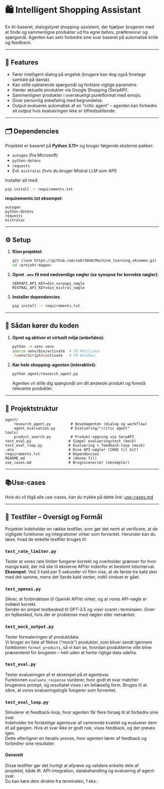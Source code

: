 # 🛍️ Intelligent Shopping Assistant

En AI-baseret, dialogstyret shopping-assistent, der hjælper brugeren med at finde og sammenligne produkter ud fra egne behov, præferencer og spørgsmål. Agenten kan selv forbedre sine svar baseret på automatisk kritik og feedback.

---

## 🚀 Features

- Fører intelligent dialog på engelsk (brugere kan dog også foretage samtale på dansk).
- Kan stille opklarende spørgsmål og forklare vigtige parametre.
- Henter aktuelle produkter via Google Shopping (SerpAPI).
- Sammenligner produkter i overskueligt punktformat med emojis.
- Giver personlig anbefaling med begrundelse.
- Output evalueres automatisk af en “critic agent” – agenten kan forbedre sit output hvis evalueringen ikke er tilfredsstillende.

---

## 🗂️ Dependencies

Projektet er baseret på **Python 3.11+** og bruger følgende eksterne pakker:

- `autogen` (fra Microsoft)
- `python-dotenv`
- `requests`
- Evt. `mistralai` (hvis du bruger Mistral LLM som API)

Installer alt med:

```bash
pip install -r requirements.txt
```

**requirements.txt eksempel:**

```
autogen
python-dotenv
requests
mistralai
```

---

## ⚙️ Setup

1. **Klon projektet**
   ```bash
   git clone https://github.com/sabr5840/Machine_learning_eksamen.git
   cd <projekt-mappe>
   ```
2. **Opret `.env` fil med nødvendige nøgler (se synopse for korrekte nøgler):**
   ```
   SERPAPI_API_KEY=din_serpapi_nøgle
   MISTRAL_API_KEY=din_mistral_nøgle
   ```
3. **Installer dependencies**
   ```bash
   pip install -r requirements.txt
   ```

---

## 🏁 Sådan kører du koden

1. **Opret og aktiver et virtuelt miljø (anbefales):**

   ```bash
   python -m venv venv
   source venv/bin/activate  # På Mac/Linux
   .\venv\Scripts\activate   # På Windows
   ```

2. **Kør hele shopping-agenten (interaktivt):**
   ```bash
   python agent/research_agent.py
   ```
   Agenten vil stille dig spørgsmål om dit ønskede produkt og foreslå relevante produkter.

---

## 📝 Projektstruktur

```
agent/
    research_agent.py         # Hovedagenten (dialog og workflow)
    agent_evaluation.py       # Evaluering/"critic agent"
tools/
    product_search.py         # Produkt-søgning via SerpAPI
test_eval.py                 # Simpel evalueringstest (mock)
test_eval_loop.py            # Evaluering + feedback-loop (mock)
.env                         # Dine API-nøgler (IKKE til Git)
requirements.txt             # Dependencies
README.md                    # (denne fil)
use_cases.md                 # Brugsscenarier (eksempler)
```

---

## 📚Use-cases

Hvis du vil tilgå alle use-cases, kan du trykke på dette link: [use-cases.md](use-cases.md)

---

## 🧪 Testfiler – Oversigt og Formål

Projektet indeholder en række testfiler, som gør det nemt at verificere, at de vigtigste funktioner og integrationer virker som forventet. Herunder kan du læse, hvad de enkelte testfiler bruges til:

### `test_rate_limiter.py`

Tester at vores rate limiter fungerer korrekt og overholder grænser for hvor mange kald, der må ske til eksterne API’er indenfor et bestemt tidsinterval.  
**Eksempel:** Ved 3 kald per 5 sekunder vil filen vise, at de første tre kald sker med det samme, mens det fjerde kald venter, indtil vinduet er gået.

### `test_openai.py`

Sikrer, at forbindelsen til OpenAI API’et virker, og at vores API-nøgle er indlæst korrekt.  
Sender en simpel testbesked til GPT-3.5 og viser svaret i terminalen. Giver en fejlbesked, hvis der er problemer med nøglen eller netværket.

### `test_mock_output.py`

Tester formateringen af produktdata.  
Vi bruger en liste af fiktive (“mock”) produkter, som bliver sendt igennem funktionen `format_products`, så vi kan se, hvordan produkterne ville blive præsenteret for brugeren – helt uden at hente rigtige data udefra.

### `test_eval.py`

Tester evalueringen af et eksempel på et agentsvar.  
Funktionen `evaluate_response` vurderer, hvor godt et svar matcher brugerens prompt, og resultatet vises i en letlæselig form. Bruges til at sikre, at vores evalueringslogik fungerer som forventet.

### `test_eval_loop.py`

Simulerer et feedback-loop, hvor agenten får flere forsøg til at forbedre sine svar.  
Indeholder tre forskellige agentsvar af varierende kvalitet og evaluerer dem ét ad gangen. Hvis et svar ikke er godt nok, vises feedback, og der prøves igen.  
Dette efterligner en iterativ proces, hvor agenten lærer af feedback og forbedrer sine resultater.

#### Generelt

Disse testfiler gør det hurtigt at afprøve og validere enkelte dele af projektet, både ift. API-integration, databehandling og evaluering af agent-svar.  
Du kan køre dem direkte fra terminalen, f.eks.:

